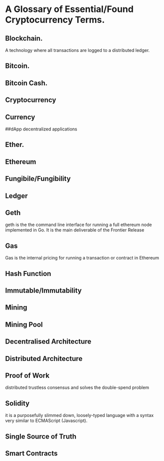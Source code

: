 # A Glossary of Essential/Found Cryptocurrency Terms.

## Blockchain.
A technology where all transactions are logged to a distributed ledger.

## Bitcoin.

## Bitcoin Cash.

## Cryptocurrency

## Currency

##dApp
decentralized applications

## Ether.

## Ethereum

## Fungibile/Fungibility

## Ledger

## Geth
geth is the the command line interface for running a full ethereum node implemented in Go. It is the main deliverable of the Frontier Release

## Gas
Gas is the internal pricing for running a transaction or contract in Ethereum

## Hash Function

## Immutable/Immutability

## Mining

## Mining Pool

## Decentralised Architecture

## Distributed Architecture

## Proof of Work
distributed trustless consensus and solves the double-spend problem

## Solidity
it is a purposefully slimmed down, loosely-typed language with a syntax very similar to ECMAScript (Javascript).

## Single Source of Truth

## Smart Contracts 

